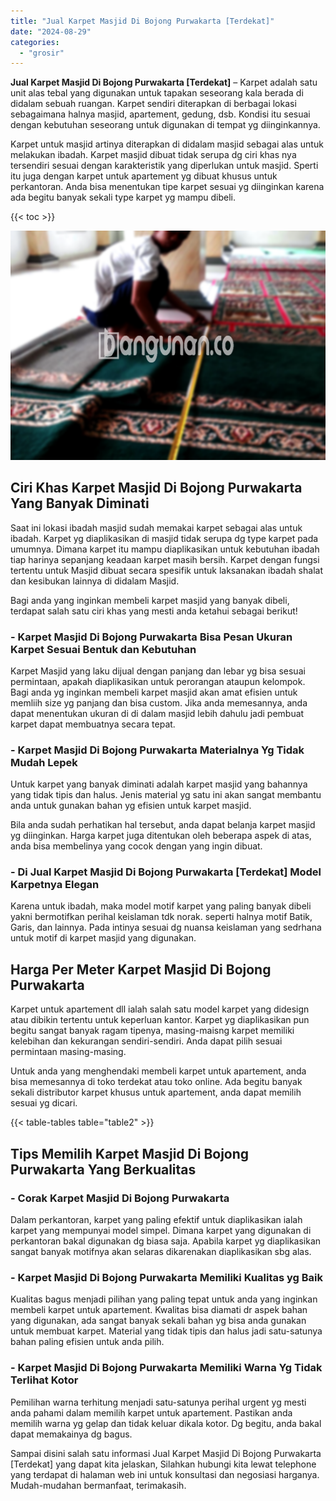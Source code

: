 ```yaml
---
title: "Jual Karpet Masjid Di Bojong Purwakarta [Terdekat]"
date: "2024-08-29"
categories: 
  - "grosir"
---
```


**Jual Karpet Masjid Di Bojong Purwakarta \[Terdekat\]** – Karpet adalah satu unit alas tebal yang digunakan untuk tapakan seseorang kala berada di didalam sebuah ruangan. Karpet sendiri diterapkan di berbagai lokasi sebagaimana halnya masjid, apartement, gedung, dsb. Kondisi itu sesuai dengan kebutuhan seseorang untuk digunakan di tempat yg diinginkannya.

Karpet untuk masjid artinya diterapkan di didalam masjid sebagai alas untuk melakukan ibadah. Karpet masjid dibuat tidak serupa dg ciri khas nya tersendiri sesuai dengan karakteristik yang diperlukan untuk masjid. Sperti itu juga dengan karpet untuk apartement yg dibuat khusus untuk perkantoran. Anda bisa menentukan tipe karpet sesuai yg diinginkan karena ada begitu banyak sekali type karpet yg mampu dibeli.

{{< toc >}}

![Jual Karpet Masjid Di Bojong Purwakarta [Terdekat]](/images/grosir-karpet-murah-37.png)

## Ciri Khas Karpet Masjid Di Bojong Purwakarta Yang Banyak Diminati

Saat ini lokasi ibadah masjid sudah memakai karpet sebagai alas untuk ibadah. Karpet yg diaplikasikan di masjid tidak serupa dg type karpet pada umumnya. Dimana karpet itu mampu diaplikasikan untuk kebutuhan ibadah tiap harinya sepanjang keadaan karpet masih bersih. Karpet dengan fungsi tertentu untuk Masjid dibuat secara spesifik untuk laksanakan ibadah shalat dan kesibukan lainnya di didalam Masjid.

Bagi anda yang inginkan membeli karpet masjid yang banyak dibeli, terdapat salah satu ciri khas yang mesti anda ketahui sebagai berikut!

### \- Karpet Masjid Di Bojong Purwakarta Bisa Pesan Ukuran Karpet Sesuai Bentuk dan Kebutuhan

Karpet Masjid yang laku dijual dengan panjang dan lebar yg bisa sesuai permintaan, apakah diaplikasikan untuk perorangan ataupun kelompok. Bagi anda yg inginkan membeli karpet masjid akan amat efisien untuk memliih size yg panjang dan bisa custom. Jika anda memesannya, anda dapat menentukan ukuran di di dalam masjid lebih dahulu jadi pembuat karpet dapat membuatnya secara tepat.

### \- Karpet Masjid Di Bojong Purwakarta Materialnya Yg Tidak Mudah Lepek

Untuk karpet yang banyak diminati adalah karpet masjid yang bahannya yang tidak tipis dan halus. Jenis material yg satu ini akan sangat membantu anda untuk gunakan bahan yg efisien untuk karpet masjid.

Bila anda sudah perhatikan hal tersebut, anda dapat belanja karpet masjid yg diinginkan. Harga karpet juga ditentukan oleh beberapa aspek di atas, anda bisa membelinya yang cocok dengan yang ingin dibuat.

### \- Di Jual Karpet Masjid Di Bojong Purwakarta \[Terdekat\] Model Karpetnya Elegan

Karena untuk ibadah, maka model motif karpet yang paling banyak dibeli yakni bermotifkan perihal keislaman tdk norak. seperti halnya motif Batik, Garis, dan lainnya. Pada intinya sesuai dg nuansa keislaman yang sedrhana untuk motif di karpet masjid yang digunakan.

## Harga Per Meter Karpet Masjid Di Bojong Purwakarta

Karpet untuk apartement dll ialah salah satu model karpet yang didesign atau dibikin tertentu untuk keperluan kantor. Karpet yg diaplikasikan pun begitu sangat banyak ragam tipenya, masing-maisng karpet memiliki kelebihan dan kekurangan sendiri-sendiri. Anda dapat pilih sesuai permintaan masing-masing.

Untuk anda yang menghendaki membeli karpet untuk apartement, anda bisa memesannya di toko terdekat atau toko online. Ada begitu banyak sekali distributor karpet khusus untuk apartement, anda dapat memilih sesuai yg dicari.

{{< table-tables table="table2" >}}

## Tips Memilih Karpet Masjid Di Bojong Purwakarta Yang Berkualitas

### \- Corak Karpet Masjid Di Bojong Purwakarta

Dalam perkantoran, karpet yang paling efektif untuk diaplikasikan ialah karpet yang mempunyai model simpel. Dimana karpet yang digunakan di perkantoran bakal digunakan dg biasa saja. Apabila karpet yg diaplikasikan sangat banyak motifnya akan selaras dikarenakan diaplikasikan sbg alas.

### \- Karpet Masjid Di Bojong Purwakarta Memiliki Kualitas yg Baik

Kualitas bagus menjadi pilihan yang paling tepat untuk anda yang inginkan membeli karpet untuk apartement. Kwalitas bisa diamati dr aspek bahan yang digunakan, ada sangat banyak sekali bahan yg bisa anda gunakan untuk membuat karpet. Material yang tidak tipis dan halus jadi satu-satunya bahan paling efisien untuk anda pilih.

### \- Karpet Masjid Di Bojong Purwakarta Memiliki Warna Yg Tidak Terlihat Kotor

Pemilihan warna terhitung menjadi satu-satunya perihal urgent yg mesti anda pahami dalam memilih karpet untuk apartement. Pastikan anda memilih warna yg gelap dan tidak keluar dikala kotor. Dg begitu, anda bakal dapat memakainya dg bagus.

Sampai disini salah satu informasi Jual Karpet Masjid Di Bojong Purwakarta \[Terdekat\] yang dapat kita jelaskan, Silahkan hubungi kita lewat telephone yang terdapat di halaman web ini untuk konsultasi dan negosiasi harganya. Mudah-mudahan bermanfaat, terimakasih.
